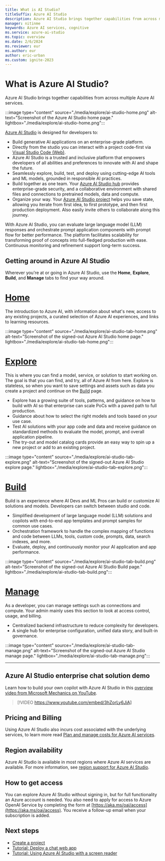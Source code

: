 ```yaml
---
title: What is AI Studio?
titleSuffix: Azure AI Studio
description: Azure AI Studio brings together capabilities from across multiple Azure AI services. You can build generative AI applications on an enterprise-grade platform.
manager: nitinme
keywords: Azure AI services, cognitive
ms.service: azure-ai-studio
ms.topic: overview
ms.date: 2/6/2024
ms.reviewer: eur
ms.author: eur
author: eric-urban
ms.custom: ignite-2023
---
```


# What is Azure AI Studio?

Azure AI Studio brings together capabilities from across multiple Azure AI services. 

:::image type="content" source="./media/explore/ai-studio-home.png" alt-text="Screenshot of the Azure AI Studio home page." lightbox="./media/explore/ai-studio-home.png":::

[Azure AI Studio](https://ai.azure.com) is designed for developers to:

- Build generative AI applications on an enterprise-grade platform. 
- Directly from the studio you can interact with a project code-first via [Visual Studio Code (Web)](how-to/develop-in-vscode.md).
- Azure AI Studio is a trusted and inclusive platform that empowers developers of all abilities and preferences to innovate with AI and shape the future. 
- Seamlessly explore, build, test, and deploy using cutting-edge AI tools and ML models, grounded in responsible AI practices. 
- Build together as one team. Your [Azure AI Studio hub](./concepts/ai-resources.md) provides enterprise-grade security, and a collaborative environment with shared files and connections to pretrained models, data and compute.
- Organize your way. Your [Azure AI Studio project](./how-to/create-projects.md) helps you save state, allowing you iterate from first idea, to first prototype, and then first production deployment. Also easily invite others to collaborate along this journey.

With Azure AI Studio, you can evaluate large language model (LLM) responses and orchestrate prompt application components with prompt flow for better performance. The platform facilitates scalability for transforming proof of concepts into full-fledged production with ease. Continuous monitoring and refinement support long-term success.  

## Getting around in Azure AI Studio

Wherever you're at or going in Azure AI Studio, use the **Home**, **Explore**, **Build**, and **Manage** tabs to find your way around.

# [Home](#tab/home)

The introduction to Azure AI, with information about what's new, access to any existing projects, a curated selection of Azure AI experiences, and links to learning resources. 

:::image type="content" source="./media/explore/ai-studio-tab-home.png" alt-text="Screenshot of the signed-out Azure AI Studio home page." lightbox="./media/explore/ai-studio-tab-home.png":::

# [Explore](#tab/explore)

This is where you can find a model, service, or solution to start working on. The goal is that you can find, and try, all of Azure AI from here. Explore is stateless, so when you want to save settings and assets such as data you create a project and continue on the [Build](?tabs=build) page. 

- Explore has a growing suite of tools, patterns, and guidance on how to build with AI so that enterprise can scale PoCs with a paved path to full production.
- Guidance about how to select the right models and tools based on your use case.
- Test AI solutions with your app code and data and receive guidance on standardized methods to evaluate the model, prompt, and overall application pipeline.
- The try-out and model catalog cards provide an easy way to spin up a new project or add to an existing project.

:::image type="content" source="./media/explore/ai-studio-tab-explore.png" alt-text="Screenshot of the signed-out Azure AI Studio explore page." lightbox="./media/explore/ai-studio-tab-explore.png":::

# [Build](#tab/build)

Build is an experience where AI Devs and ML Pros can build or customize AI solutions and models. Developers can switch between studio and code.

- Simplified development of large language model (LLM) solutions and copilots with end-to-end app templates and prompt samples for common use cases.
- Orchestration framework to handle the complex mapping of functions and code between LLMs, tools, custom code, prompts, data, search indexes, and more.
- Evaluate, deploy, and continuously monitor your AI application and app performance.

:::image type="content" source="./media/explore/ai-studio-tab-build.png" alt-text="Screenshot of the signed-out Azure AI Studio Build page." lightbox="./media/explore/ai-studio-tab-build.png":::

# [Manage](#tab/manage)

As a developer, you can manage settings such as connections and compute. Your admin mainly uses this section to look at access control, usage, and billing.

- Centralized backend infrastructure to reduce complexity for developers.
- A single hub for enterprise configuration, unified data story, and built-in governance.

:::image type="content" source="./media/explore/ai-studio-tab-manage.png" alt-text="Screenshot of the signed-out Azure AI Studio manage page." lightbox="./media/explore/ai-studio-tab-manage.png":::

---

## Azure AI Studio enterprise chat solution demo

Learn how to build your own copilot with Azure AI Studio in this [overview video from Microsoft Mechanics on YouTube](https://youtu.be/3hZorLy6JiA).
> [!VIDEO https://www.youtube.com/embed/3hZorLy6JiA]

## Pricing and Billing

Using Azure AI Studio also incurs cost associated with the underlying services, to learn more read [Plan and manage costs for Azure AI services](./how-to/costs-plan-manage.md).

## Region availability

Azure AI Studio is available in most regions where Azure AI services are available. For more information, see [region support for Azure AI Studio](reference/region-support.md).

## How to get access

You can explore Azure AI Studio without signing in, but for full functionality an Azure account is needed. You also need to apply for access to Azure OpenAI Service by completing the form at [https://aka.ms/oai/access](https://aka.ms/oai/access). You receive a follow-up email when your subscription is added.

## Next steps 

- [Create a project](./how-to/create-projects.md)
- [Tutorial: Deploy a chat web app](tutorials/deploy-chat-web-app.md)
- [Tutorial: Using Azure AI Studio with a screen reader](tutorials/screen-reader.md)


 

